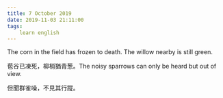 ```yaml
---
title: 7 October 2019
date: 2019-11-03 21:11:00
tags:
    learn english
---
```

The corn in the field has frozen to death. The
willow nearby is still green.

苞谷已凍死，柳梢猶青葱。The noisy sparrows can only be heard but
out of view. 

但聞群雀噪，不見其行蹤。